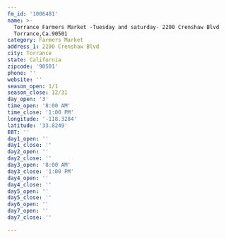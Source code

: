 ```yaml
---
fm_id: '1006481'
name: >-
  Torrance Farmers Market -Tuesday and saturday- 2200 Crenshaw Blvd
  Torrance,Ca.90501
category: Farmers Market
address_1: 2200 Crenshaw Blvd
city: Torrance
state: California
zipcode: '90501'
phone: ''
website: ''
season_open: 1/1
season_close: 12/31
day_open: '3'
time_open: '8:00 AM'
time_close: '1:00 PM'
longitude: '-118.3284'
latitude: '33.8249'
EBT: ''
day1_open: ''
day1_close: ''
day2_open: ''
day2_close: ''
day3_open: '8:00 AM'
day3_close: '1:00 PM'
day4_open: ''
day4_close: ''
day5_open: ''
day5_close: ''
day6_open: ''
day7_open: ''
day7_close: ''

---
```

